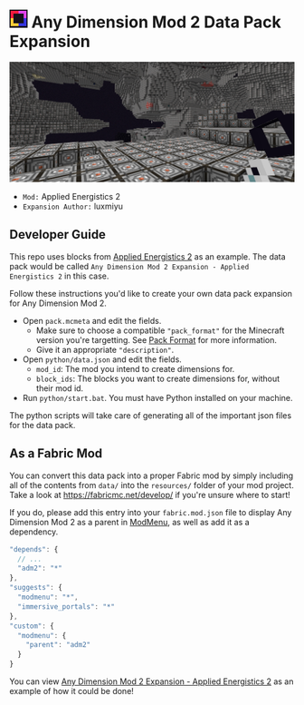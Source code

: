 # ![](pack.png) Any Dimension Mod 2 Data Pack Expansion

![Preview Screenshot](preview.jpg)

- `Mod:` Applied Energistics 2
- `Expansion Author:` luxmiyu

## Developer Guide

This repo uses blocks from [Applied Energistics 2](https://github.com/AppliedEnergistics/Applied-Energistics-2) as an example. The data pack would be called `Any Dimension Mod 2 Expansion - Applied Energistics 2` in this case.

Follow these instructions you'd like to create your own data pack expansion for Any Dimension Mod 2.

- Open `pack.mcmeta` and edit the fields.
  - Make sure to choose a compatible `"pack_format"` for the Minecraft version you're targetting. See [Pack Format](https://minecraft.wiki/w/Pack_format) for more information.
  - Give it an appropriate `"description"`.
- Open `python/data.json` and edit the fields.
  -  `mod_id`: The mod you intend to create dimensions for.
  -  `block_ids`: The blocks you want to create dimensions for, without their mod id.
- Run `python/start.bat`. You must have Python installed on your machine.

The python scripts will take care of generating all of the important json files for the data pack.

## As a Fabric Mod

You can convert this data pack into a proper Fabric mod by simply including all of the contents from `data/` into the `resources/` folder of your mod project. Take a look at https://fabricmc.net/develop/ if you're unsure where to start!

If you do, please add this entry into your `fabric.mod.json` file to display Any Dimension Mod 2 as
a parent in [ModMenu](https://github.com/TerraformersMC/ModMenu), as well as add it as a dependency.

```js
"depends": {
  // ...
  "adm2": "*"
},
"suggests": {
  "modmenu": "*",
  "immersive_portals": "*"
},
"custom": {
  "modmenu": {
    "parent": "adm2"
  }
}
```

You can view [Any Dimension Mod 2 Expansion - Applied Energistics 2](https://github.com/luxmiyu/adm2-ae2)
as an example of how it could be done!
